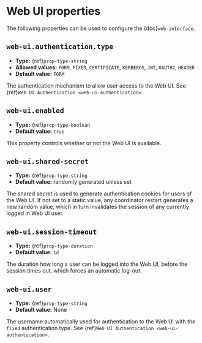 # Web UI properties

The following properties can be used to configure the {doc}`web-interface`.

## `web-ui.authentication.type`

- **Type:** {ref}`prop-type-string`
- **Allowed values:** `FORM`, `FIXED`, `CERTIFICATE`, `KERBEROS`, `JWT`, `OAUTH2`, `HEADER`
- **Default value:** `FORM`

The authentication mechanism to allow user access to the Web UI. See
{ref}`Web UI Authentication <web-ui-authentication>`.

## `web-ui.enabled`

- **Type:** {ref}`prop-type-boolean`
- **Default value:** `true`

This property controls whether or not the Web UI is available.

## `web-ui.shared-secret`

- **Type:** {ref}`prop-type-string`
- **Default value:** randomly generated unless set

The shared secret is used to generate authentication cookies for users of
the Web UI. If not set to a static value, any coordinator restart generates
a new random value, which in turn invalidates the session of any currently
logged in Web UI user.

## `web-ui.session-timeout`

- **Type:** {ref}`prop-type-duration`
- **Default value:** `1d`

The duration how long a user can be logged into the Web UI, before the
session times out, which forces an automatic log-out.

## `web-ui.user`

- **Type:** {ref}`prop-type-string`
- **Default value:** None

The username automatically used for authentication to the Web UI with the `fixed`
authentication type. See {ref}`Web UI Authentication <web-ui-authentication>`.
